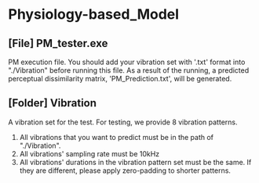 # Physiology-based_Model


## [File] PM_tester.exe
PM execution file. You should add your vibration set with '.txt' format into "./Vibration" before running this file. As a result of the running, a predicted perceptual dissimilarity matrix, 'PM_Prediction.txt', will be generated.
				
## [Folder] Vibration
A vibration set for the test. For testing, we provide 8 vibration patterns.
1. All vibrations that you want to predict must be in the path of "./Vibration".
2. All vibrations' sampling rate must be 10kHz
3. All vibrations' durations in the vibration pattern set must be the same. If they are different, please apply zero-padding to shorter patterns.
